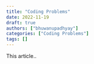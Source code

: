 ```yaml
---
title: "Coding Problems"
date: 2022-11-19
draft: true
authors: ["bhuwanupadhyay"]
categories: ["Coding Problems"]
tags: []
---
```


This article..

<!--more-->
